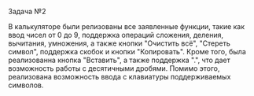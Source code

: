 Задача №2

В калькуляторе были релизованы все заявленные функции, такие как ввод чисел от 0 до 9, поддержка операций сложения, деления, вычитания, умножения, а также кнопки "Очистить всё", "Стереть символ", поддержка скобок и кнопки "Копировать". Кроме того, была реализованна кнопка "Вставить", а также поддержка ".", что дает возможность работы с десятичными дробями. Помимо этого, реализована возможность ввода с клавиатуры поддерживаемых символов.
 
 
